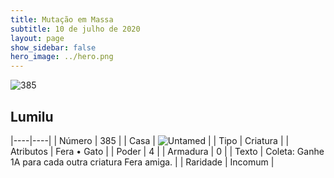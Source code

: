 ```yaml
---
title: Mutação em Massa
subtitle: 10 de julho de 2020
layout: page
show_sidebar: false
hero_image: ../hero.png
---
```


![385](https://cdn.keyforgegame.com/media/card_front/pt/479_385_MV8M8QM2PRH2_pt.png)

## Lumilu

|----|----|
| Número | 385 |
| Casa | ![Untamed](https://archonarcana.com/images/thumb/b/bd/Untamed.png/22px-Untamed.png "Indomados") |
| Tipo | Criatura |
| Atributos | Fera • Gato |
| Poder | 4 |
| Armadura | 0 |
| Texto | Coleta: Ganhe 1A para cada outra criatura Fera amiga. |
| Raridade | Incomum |
